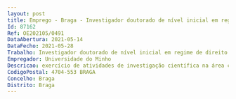 ```yaml
--- 
layout: post
title: Emprego - Braga - Investigador doutorado de nível inicial em regime de direito privado
Id: 87162
Ref: OE202105/0491
DataAbertura: 2021-05-14
DataFecho: 2021-05-28
Trabalho: Investigador doutorado de nível inicial em regime de direito privado
Empregador: Universidade do Minho
Descricao: exercício de atividades de investigação científica na área científica de Biotecnologia Industrial, subárea Biomateriais, no âmbito do projeto “Desenvolvimento de biomateriais com base em óleo de coco e polímeros naturais  Novos caminhos para desenvolver produtos biomédicos de elevado valor acrescentado”, ref.ª POCI 01 0145 FEDER  031570 (PTDC BII BIO 31570 2017), financiado por fundos nacionais através da FCT e cofinanciado pelo Fundo Europeu de Desenvolvimento Regional (FEDER) através do Programa Operacional Competitividade e Internacionalização (POCI).
CodigoPostal: 4704-553 BRAGA
Concelho: Braga
Distrito: Braga
--- 
```

